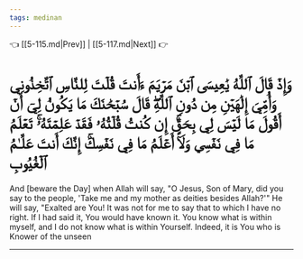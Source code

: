 ```yaml
---
tags: medinan
---
```


👈 [[5-115.md|Prev]] | [[5-117.md|Next]] 👉

# وَإِذۡ قَالَ ٱللَّهُ يَٰعِيسَى ٱبۡنَ مَرۡيَمَ ءَأَنتَ قُلۡتَ لِلنَّاسِ ٱتَّخِذُونِي وَأُمِّيَ إِلَٰهَيۡنِ مِن دُونِ ٱللَّهِۖ قَالَ سُبۡحَٰنَكَ مَا يَكُونُ لِيٓ أَنۡ أَقُولَ مَا لَيۡسَ لِي بِحَقٍّۚ إِن كُنتُ قُلۡتُهُۥ فَقَدۡ عَلِمۡتَهُۥۚ تَعۡلَمُ مَا فِي نَفۡسِي وَلَآ أَعۡلَمُ مَا فِي نَفۡسِكَۚ إِنَّكَ أَنتَ عَلَّـٰمُ ٱلۡغُيُوبِ

And [beware the Day] when Allah will say, "O Jesus, Son of Mary, did you say to the people, 'Take me and my mother as deities besides Allah?'" He will say, "Exalted are You! It was not for me to say that to which I have no right. If I had said it, You would have known it. You know what is within myself, and I do not know what is within Yourself. Indeed, it is You who is Knower of the unseen

---

